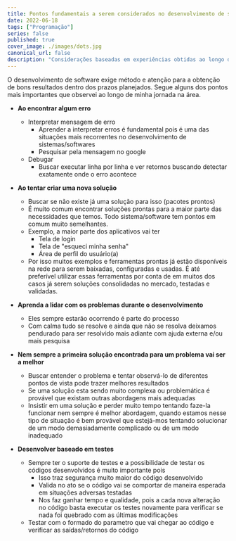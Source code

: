 ```yaml
---
title: Pontos fundamentais a serem considerados no desenvolvimento de sistemas/softwares
date: 2022-06-18
tags: ["Programação"]
series: false
published: true
cover_image: ./images/dots.jpg
canonical_url: false
description: "Considerações baseadas em experiências obtidas ao longo de minha jornada."
---
```


O desenvolvimento de software exige método e atenção para a obtenção de bons resultados dentro dos prazos planejados. Segue alguns dos pontos mais importantes que observei ao longo de minha jornada na área.

- **Ao encontrar algum erro**
  - Interpretar mensagem de erro
    - Aprender a interpretar erros é fundamental pois é uma das situações mais recorrentes no desenvolvimento de sistemas/softwares
    - Pesquisar pela mensagem no google
  - Debugar
    - Buscar executar linha por linha e ver retornos buscando detectar exatamente onde o erro acontece
- **Ao tentar criar uma nova solução**

  - Buscar se não existe já uma solução para isso (pacotes prontos)
  - É muito comum encontrar soluções prontas para a maior parte das necessidades que temos. Todo sistema/software tem pontos em comum muito semelhantes.
  - Exemplo, a maior parte dos aplicativos vai ter
    - Tela de login
    - Tela de "esqueci minha senha"
    - Área de perfil do usuário(a)
  - Por isso muitos exemplos e ferramentas prontas já estão disponíveis na rede para serem baixadas, configuradas e usadas. É até preferível utilizar essas ferramentas por conta de em muitos dos casos já serem soluções consolidadas no mercado, testadas e validadas.

- **Aprenda a lidar com os problemas durante o desenvolvimento**
  - Eles sempre estarão ocorrendo é parte do processo
  - Com calma tudo se resolve e ainda que não se resolva deixamos pendurado para ser resolvido mais adiante com ajuda externa e/ou mais pesquisa
- **Nem sempre a primeira solução encontrada para um problema vai ser a melhor**

  - Buscar entender o problema e tentar observá-lo de diferentes pontos de vista pode trazer melhores resultados
  - Se uma solução esta sendo muito complexa ou problemática é provável que existam outras abordagens mais adequadas
  - Insistir em uma solução e perder muito tempo tentando faze-la funcionar nem sempre é melhor abordagem, quando estamos nesse tipo de situação é bem provável que estejá-mos tentando solucionar de um modo demasiadamente complicado ou de um modo inadequado

- **Desenvolver baseado em testes**
  - Sempre ter o suporte de testes e a possibilidade de testar os códigos desenvolvidos é muito importante pois
    - Isso traz segurança muito maior do código desenvolvido
    - Valida no ato se o código vai se comportar de maneira esperada em situações adversas testadas
    - Nos faz ganhar tempo e qualidade, pois a cada nova alteração no código basta executar os testes novamente para verificar se nada foi quebrado com as últimas modificações
  - Testar com o formado do parametro que vai chegar ao código e verificar as saídas/retornos do código
